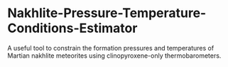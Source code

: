 # Nakhlite-Pressure-Temperature-Conditions-Estimator
A useful tool to constrain the formation pressures and temperatures of Martian nakhlite meteorites using clinopyroxene-only thermobarometers.
